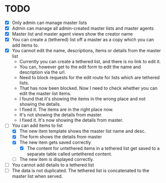 # TODO

- [x] Only admin can manage master lists
- [x] Admin can manage all admin-created master lists and master agents
- [x] Master list and master agent views show the creator name
- [x] You can create a (tethered) list off a master as a copy which you can add items to.
- [x] You cannot edit the name, descriptions, items or details from the master list
    - Currently you can create a tethered list, and there is no link to edit it.
    - You can, however get to the edit form to edit the name and description via the url.
    - Need to block requests for the edit route for lists which are tethered lists.
    - That has now been blocked. Now I need to check whether you can edit the master list items.
    - I found that it's showing the items in the wrong place and not showing the details.
    - I fixed it. The items are in the right place now.
    - It's not showing the details from master.
    - I fixed it. It's now showing the details from master.
- [ ] You can add items to list
    - [x] The new item template shows the master list name and desc.
    - [x] The form shows the details from master
    - [x] The new item gets saved correctly
        - [x] The content for untethered items in a tethered list get saved to a separate table called untethered content.
    - [ ] The new item is displayed correctly.
- [ ] You cannot add details to a tethered list
- [ ] The data is not duplicated. The tethered list is concatenated to the master list when served.
